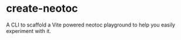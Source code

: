 # create-neotoc

A CLI to scaffold a Vite powered neotoc playground to help you easily experiment with it.
